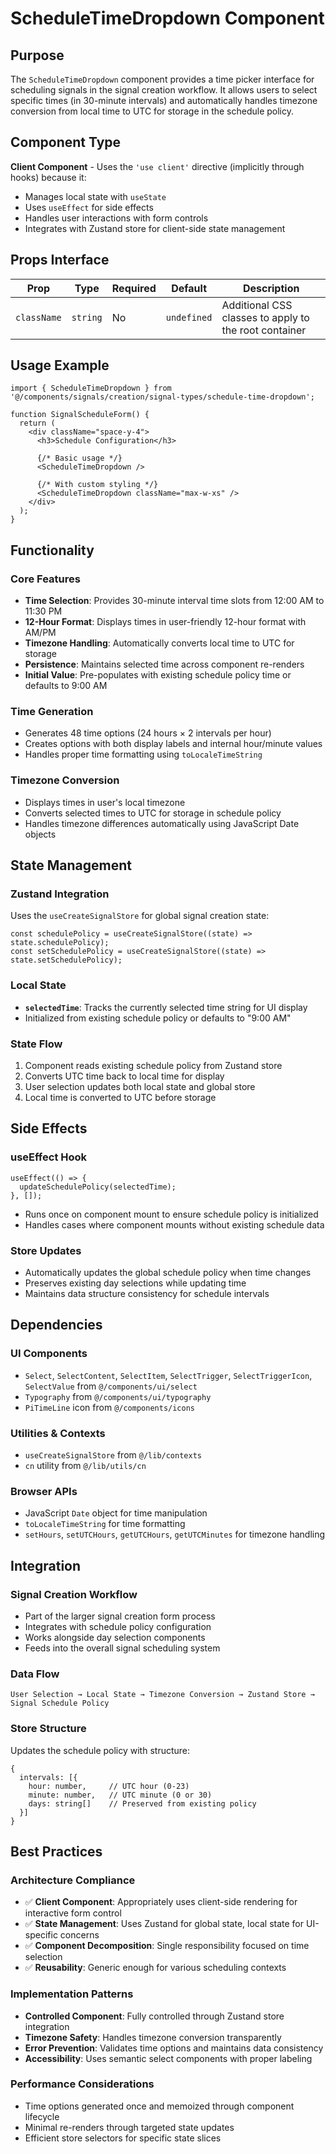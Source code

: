 # ScheduleTimeDropdown Component

## Purpose

The `ScheduleTimeDropdown` component provides a time picker interface for scheduling signals in the signal creation workflow. It allows users to select specific times (in 30-minute intervals) and automatically handles timezone conversion from local time to UTC for storage in the schedule policy.

## Component Type

**Client Component** - Uses the `'use client'` directive (implicitly through hooks) because it:
- Manages local state with `useState`
- Uses `useEffect` for side effects
- Handles user interactions with form controls
- Integrates with Zustand store for client-side state management

## Props Interface

| Prop | Type | Required | Default | Description |
|------|------|----------|---------|-------------|
| `className` | `string` | No | `undefined` | Additional CSS classes to apply to the root container |

## Usage Example

```tsx
import { ScheduleTimeDropdown } from '@/components/signals/creation/signal-types/schedule-time-dropdown';

function SignalScheduleForm() {
  return (
    <div className="space-y-4">
      <h3>Schedule Configuration</h3>
      
      {/* Basic usage */}
      <ScheduleTimeDropdown />
      
      {/* With custom styling */}
      <ScheduleTimeDropdown className="max-w-xs" />
    </div>
  );
}
```

## Functionality

### Core Features
- **Time Selection**: Provides 30-minute interval time slots from 12:00 AM to 11:30 PM
- **12-Hour Format**: Displays times in user-friendly 12-hour format with AM/PM
- **Timezone Handling**: Automatically converts local time to UTC for storage
- **Persistence**: Maintains selected time across component re-renders
- **Initial Value**: Pre-populates with existing schedule policy time or defaults to 9:00 AM

### Time Generation
- Generates 48 time options (24 hours × 2 intervals per hour)
- Creates options with both display labels and internal hour/minute values
- Handles proper time formatting using `toLocaleTimeString`

### Timezone Conversion
- Displays times in user's local timezone
- Converts selected times to UTC for storage in schedule policy
- Handles timezone differences automatically using JavaScript Date objects

## State Management

### Zustand Integration
Uses the `useCreateSignalStore` for global signal creation state:
```tsx
const schedulePolicy = useCreateSignalStore((state) => state.schedulePolicy);
const setSchedulePolicy = useCreateSignalStore((state) => state.setSchedulePolicy);
```

### Local State
- **`selectedTime`**: Tracks the currently selected time string for UI display
- Initialized from existing schedule policy or defaults to "9:00 AM"

### State Flow
1. Component reads existing schedule policy from Zustand store
2. Converts UTC time back to local time for display
3. User selection updates both local state and global store
4. Local time is converted to UTC before storage

## Side Effects

### useEffect Hook
```tsx
useEffect(() => {
  updateSchedulePolicy(selectedTime);
}, []);
```
- Runs once on component mount to ensure schedule policy is initialized
- Handles cases where component mounts without existing schedule data

### Store Updates
- Automatically updates the global schedule policy when time changes
- Preserves existing day selections while updating time
- Maintains data structure consistency for schedule intervals

## Dependencies

### UI Components
- `Select`, `SelectContent`, `SelectItem`, `SelectTrigger`, `SelectTriggerIcon`, `SelectValue` from `@/components/ui/select`
- `Typography` from `@/components/ui/typography`
- `PiTimeLine` icon from `@/components/icons`

### Utilities & Contexts
- `useCreateSignalStore` from `@/lib/contexts`
- `cn` utility from `@/lib/utils/cn`

### Browser APIs
- JavaScript `Date` object for time manipulation
- `toLocaleTimeString` for time formatting
- `setHours`, `setUTCHours`, `getUTCHours`, `getUTCMinutes` for timezone handling

## Integration

### Signal Creation Workflow
- Part of the larger signal creation form process
- Integrates with schedule policy configuration
- Works alongside day selection components
- Feeds into the overall signal scheduling system

### Data Flow
```
User Selection → Local State → Timezone Conversion → Zustand Store → Signal Schedule Policy
```

### Store Structure
Updates the schedule policy with structure:
```tsx
{
  intervals: [{
    hour: number,     // UTC hour (0-23)
    minute: number,   // UTC minute (0 or 30)
    days: string[]    // Preserved from existing policy
  }]
}
```

## Best Practices

### Architecture Compliance
- ✅ **Client Component**: Appropriately uses client-side rendering for interactive form control
- ✅ **State Management**: Uses Zustand for global state, local state for UI-specific concerns
- ✅ **Component Decomposition**: Single responsibility focused on time selection
- ✅ **Reusability**: Generic enough for various scheduling contexts

### Implementation Patterns
- **Controlled Component**: Fully controlled through Zustand store integration
- **Timezone Safety**: Handles timezone conversion transparently
- **Error Prevention**: Validates time options and maintains data consistency
- **Accessibility**: Uses semantic select components with proper labeling

### Performance Considerations
- Time options generated once and memoized through component lifecycle
- Minimal re-renders through targeted state updates
- Efficient store selectors for specific state slices